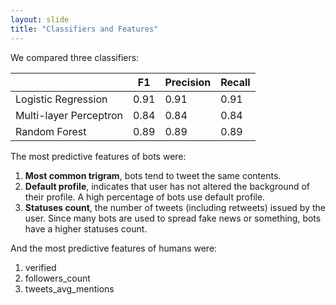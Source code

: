 ```yaml
---
layout: slide
title: "Classifiers and Features"
---
```


We compared three classifiers:

|                           | F1       | Precision |  Recall   | 
|---------------------------|----------|-----------|-----------|
| Logistic Regression       | 0.91     |  0.91     |    0.91   |          
| Multi-layer Perceptron    | 0.84     |  0.84     |    0.84   |      
| Random Forest             | 0.89     |  0.89     |    0.89   |           

The most predictive features of bots were:

1. **Most common trigram**, bots tend to tweet the same contents.
2. **Default profile**, indicates that user has not altered the background of their profile. A high percentage of bots use default profile.
3. **Statuses count**, the number of tweets (including retweets) issued by the user. Since many bots are used to spread fake news or something, bots have a higher statuses count.

And the most predictive features of humans were:
1. verified
2. followers_count
3. tweets_avg_mentions
